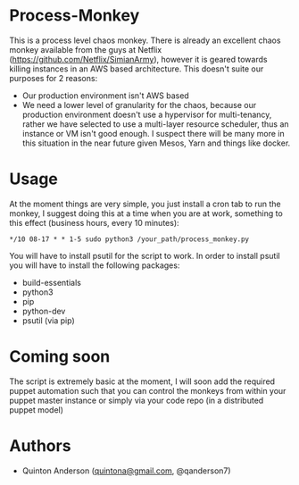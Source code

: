 Process-Monkey
==============

This is a process level chaos monkey. There is already an excellent chaos monkey available from the guys at Netflix (https://github.com/Netflix/SimianArmy), however it is geared towards killing instances in an AWS based architecture. This doesn't suite our purposes for 2 reasons:

- Our production environment isn't AWS based
- We need a lower level of granularity for the chaos, because our production environment doesn't use a hypervisor for multi-tenancy, rather we have selected to use a multi-layer resource scheduler, thus an instance or VM isn't good enough. I suspect there will be many more in this situation in the near future given Mesos, Yarn and things like docker. 

Usage
======

At the moment things are very simple, you just install a cron tab to run the monkey, I suggest doing this at a time when you are at work, something to this effect (business hours, every 10 minutes):

```
*/10 08-17 * * 1-5 sudo python3 /your_path/process_monkey.py
```

You will have to install psutil for the script to work. In order to install psutil you will have to install the following packages:
- build-essentials
- python3 
- pip
- python-dev
- psutil (via pip)


Coming soon
===========

The script is extremely basic at the moment, I will soon add the required puppet automation such that you can control the monkeys from within your puppet master instance or simply via your code repo (in a distributed puppet model)

Authors
========

- Quinton Anderson (quintona@gmail.com, @qanderson7)

